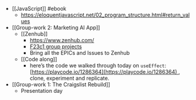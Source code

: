 - [[JavaScript]] #ebook
	- https://eloquentjavascript.net/02_program_structure.html#return_values
- [[Group-work 2: Marketing AI App]]
	- [[Zenhub]]
		- https://www.zenhub.com/
		- [F23c1 group projects](https://auth.zenhub.com/login?state=hKFo2SBRb2hHdHBhZmtEUEpUUktYTUpaRWFNYW83Q2JNbWtVbaFupWxvZ2luo3RpZNkgckZad1o1bnp4YzNwbmhNeVB1TExaNWJYbkJCSUNGYlKjY2lk2SBJcWRRaktTSkI0bDkzMDB2ekJIMFRZRTlyd2pOdk5GTQ&client=IqdQjKSJB4l9300vzBH0TYE9rwjNvNFM&protocol=oauth2&audience=https%3A%2F%2Fzenhub.us.auth0.com%2Fapi%2Fv2%2F&issuer=https%3A%2F%2Fauth.zenhub.com%2F&scope=openid%20profile%20email%20read%3Acurrent_user%20update%3Acurrent_user_metadata&redirect_uri=https%3A%2F%2Fapp.zenhub.com%2Fplatform&screen_hint=login&app_url=https%3A%2F%2Fapp.zenhub.com&api_url=https%3A%2F%2Fapi.zenhub.com&workspaceName=F23c1%20%20%20group%20projects&response_type=code&response_mode=query&nonce=TGxOMTFRUVYtcjU4enZFbVRsdjBJVHMxQkpTRHZXOUh6dGQucUZ2VldxVA%3D%3D&code_challenge=15r77uGDcpZxl-KuuO-MGJZVUXsOB3IbAiYs6fwAnSI&code_challenge_method=S256&auth0Client=eyJuYW1lIjoiYXV0aDAtcmVhY3QiLCJ2ZXJzaW9uIjoiMS4xMi4xIn0%3D)
		- Bring all the EPICs and Issues to Zenhub
	- [[Code along]]
		- here’s the code we walked through today on `useEffect`:[https://playcode.io/1286364](https://playcode.io/1286364) , clone, experiment and replicate.
- [[Group-work 1: The Craigslist Rebuild]]
	- Presentation day